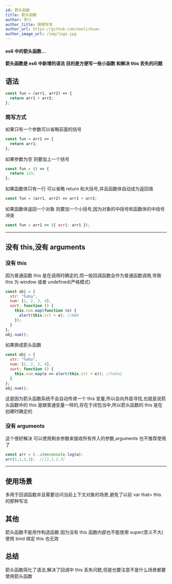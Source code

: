 ```yaml
---
id: 箭头函数
title: 箭头函数
author: 李川
author_title: 随便写写
author_url: https://github.com/newlichuan
author_image_url: /img/logo.jpg
---
```


#### es6 中的箭头函数...

<!--truncate-->

**箭头函数是 es6 中新增的语法 目的是方便写一些小函数 和解决 this 丢失的问题**

## 语法

```js
const fun = (arr1, arr2) => {
  return arr1 + arr2;
};
```

### 简写方式

如果只有一个参数可以省略前面的括号

```js
const fun = arr1 => {
  return arr1;
};
```

如果参数为空 则要加上一个括号

```js
const fun = () => {
  return 123;
};
```

如果函数体只有一行 可以省略 return 和大括号,并且函数体自动成为返回值

```js
const fun = (arr1, arr2) => arr1 + arr2;
```

如果函数体返回一个对象 则要加一个小括号,因为对象的中括号和函数体的中括号冲突

```js
const fun = arr1 => ({ arr1: arr1 });
```

---

## 没有 this,没有 arguments

### 没有 this

因为普通函数 this 是在调用时确定的,而一般回调函数会作为普通函数调用,导致 this 为
window 或者 undefined(严格模式)

```js
const obj = {
  str: "haha",
  num: [1, 2, 3, 4],
  sort: function () {
    this.num.map(function (e) {
      alert(this.srt + e); //NAN
    });
  }
};
obj.num();
```

如果换成箭头函数

```js
const obj = {
  str: "haha",
  num: [1, 2, 3, 4],
  sort: function () {
    this.num.map(e => alert(this.str + e)); //haha1
  }
};
obj.num();
```

这是因为箭头函数系统不会自动传递一个 this 变量,所以会向外层寻找,也就是说箭头函数中的 this
是跟普通变量一样的,存在于闭包当中,所以箭头函数的 this 是在创建时确定的

### 没有 arguments

这个很好解决 可以使用剩余参数来接收所有传入的参数,arguments 也不推荐使用了

```js
const arr = (..a)=>console.log(a);
arr(1,1,2,3);  //[1,1,2,3]
```

---

## 使用场景

多用于回调函数并且需要访问当前上下文对象的场景,避免了以前 var that= this 的那种写法

## 其他

箭头函数不能用作构造函数 因为没有 this 函数内部也不能使用 super(意义不大)
使用 bind 绑定 this 也无效

## 总结

箭头函数简化了语法,解决了回调中 this 丢失问题,但是也要注意不是什么场景都要使用箭头函数
